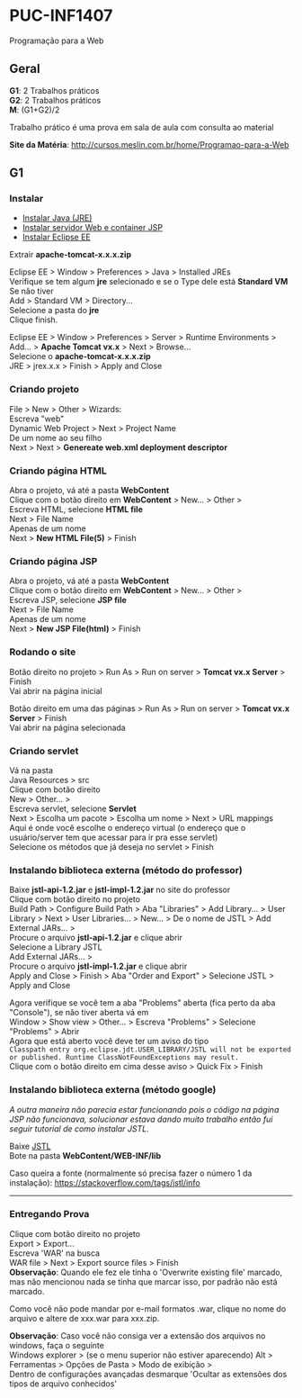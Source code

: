 # PUC-INF1407
Programação para a Web

## Geral

**G1**: 2 Trabalhos práticos  
**G2**: 2 Trabalhos práticos  
**M**: (G1+G2)/2  

Trabalho prático é uma prova em sala de aula com consulta ao material

**Site da Matéria**: http://cursos.meslin.com.br/home/Programao-para-a-Web

## G1

### Instalar  
* [Instalar Java (JRE)](http://www.oracle.com/technetwork/java/javase/downloads/jre8-downloads-2133155.html)  
* [Instalar servidor Web e container JSP](http://tomcat.apache.org/download-90.cgi)  
* [Instalar Eclipse EE](http://www.eclipse.org/)  

Extrair **apache-tomcat-x.x.x.zip**  

Eclipse EE > Window > Preferences > Java > Installed JREs  
Verifique se tem algum **jre** selecionado e se o Type dele está **Standard VM**  
Se não tiver  
Add > Standard VM > Directory...  
Selecione a pasta do **jre**  
Clique finish.

Eclipse EE > Window > Preferences > Server > Runtime Environments > Add... > **Apache Tomcat vx.x** > Next > Browse...  
Selecione o **apache-tomcat-x.x.x.zip**  
JRE > jrex.x.x > Finish > Apply and Close  

### Criando projeto

File > New > Other > Wizards:  
Escreva "web"  
Dynamic Web Project > Next > Project Name  
De um nome ao seu filho  
Next > Next > **Genereate web.xml deployment descriptor**  

### Criando página HTML
Abra o projeto, vá até a pasta **WebContent**  
Clique com o botão direito em **WebContent** > New... > Other >  
Escreva HTML, selecione **HTML file**  
Next > File Name  
Apenas de um nome   
Next > **New HTML File(5)** > Finish  

### Criando página JSP
Abra o projeto, vá até a pasta **WebContent**  
Clique com o botão direito em **WebContent** > New... > Other >  
Escreva JSP, selecione **JSP file**  
Next > File Name  
Apenas de um nome  
Next > **New JSP File(html)** > Finish  

### Rodando o site
Botão direito no projeto > Run As > Run on server > **Tomcat vx.x Server**  > Finish  
Vai abrir na página inicial

Botão direito em uma das páginas > Run As > Run on server > **Tomcat vx.x Server**  > Finish  
Vai abrir na página selecionada

### Criando servlet  
Vá na pasta  
Java Resources > src  
Clique com botão direito  
New > Other... >  
Escreva servlet, selecione **Servlet**  
Next > Escolha um pacote > Escolha um nome > Next > URL mappings  
Aqui é onde você escolhe o endereço virtual (o endereço que o usuário/server tem que acessar para ir pra esse servlet)  
Selecione os métodos que já deseja no servlet > Finish  

### Instalando biblioteca externa (método do professor)
Baixe **jstl-api-1.2.jar** e **jstl-impl-1.2.jar** no site do professor  
Clique com botão direito no projeto  
Build Path > Configure Build Path > Aba "Libraries" > Add Library... > User Library > Next > User Libraries... > New... > De o nome de JSTL > Add External JARs... >  
Procure o arquivo **jstl-api-1.2.jar** e clique abrir  
Selecione a Library JSTL  
Add External JARs... >  
Procure o arquivo **jstl-impl-1.2.jar** e clique abrir   
Apply and Close > Finish > Aba "Order and Export" > Selecione JSTL > Apply and Close  

Agora verifique se você tem a aba "Problems" aberta (fica perto da aba "Console"), se não tiver aberta vá em  
Window > Show view > Other... > Escreva "Problems" > Selecione "Problems" > Abrir  
Agora que está aberto você deve ter um aviso do tipo  
`Classpath entry org.eclipse.jdt.USER_LIBRARY/JSTL will not be exported or published. Runtime ClassNotFoundExceptions may result.`  
Clique com o botão direito em cima desse aviso > Quick Fix > Finish  

### Instalando biblioteca externa (método google)
*A outra maneira não parecia estar funcionando pois o código na página JSP não funcionava, solucionar estava dando muito trabalho então fui seguir tutorial de como instalar JSTL.*  

Baixe [JSTL](http://central.maven.org/maven2/javax/servlet/jstl/1.2/jstl-1.2.jar)  
Bote na pasta **WebContent/WEB-INF/lib**  

Caso queira a fonte (normalmente só precisa fazer o número 1 da instalação): https://stackoverflow.com/tags/jstl/info  

---

### Entregando Prova
Clique com botão direito no projeto  
Export > Export...  
Escreva 'WAR' na busca  
WAR file > Next > Export source files > Finish  
**Observação**: Quando ele fez ele tinha o 'Overwrite existing file' marcado, mas não mencionou nada se tinha que marcar isso, por padrão não está marcado.  

Como você não pode mandar por e-mail formatos .war, clique no nome do arquivo e altere de xxx.war para xxx.zip.  

**Observação**: Caso você não consiga ver a extensão dos arquivos no windows, faça o seguinte  
Windows explorer > (se o menu superior não estiver aparecendo) Alt > Ferramentas > Opções de Pasta > Modo de exibição >   
Dentro de configurações avançadas desmarque 'Ocultar as extensões dos tipos de arquivo conhecidos'  
